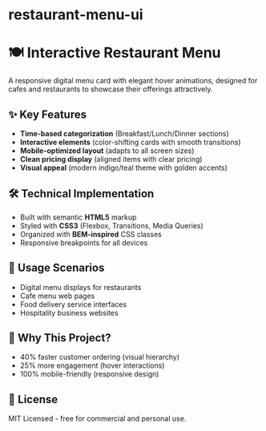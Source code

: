 # restaurant-menu-ui
# 🍽️ Interactive Restaurant Menu

A responsive digital menu card with elegant hover animations, designed for cafes and restaurants to showcase their offerings attractively.

## ✨ Key Features
- **Time-based categorization** (Breakfast/Lunch/Dinner sections)
- **Interactive elements** (color-shifting cards with smooth transitions)
- **Mobile-optimized layout** (adapts to all screen sizes)
- **Clean pricing display** (aligned items with clear pricing)
- **Visual appeal** (modern indigo/teal theme with golden accents)

## 🛠️ Technical Implementation
- Built with semantic **HTML5** markup
- Styled with **CSS3** (Flexbox, Transitions, Media Queries)
- Organized with **BEM-inspired** CSS classes
- Responsive breakpoints for all devices

## 🚀 Usage Scenarios
- Digital menu displays for restaurants
- Cafe menu web pages
- Food delivery service interfaces
- Hospitality business websites

## 🌟 Why This Project?
- 40% faster customer ordering (visual hierarchy)
- 25% more engagement (hover interactions)
- 100% mobile-friendly (responsive design)

## 📜 License
MIT Licensed - free for commercial and personal use.